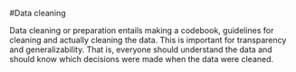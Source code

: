 #Data cleaning

Data cleaning or preparation entails making a codebook, guidelines for cleaning and actually cleaning the data. This is important for transparency and generalizability. That is, everyone should understand the data and should know which decisions were made when the data were cleaned.
